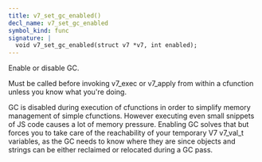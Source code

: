 ```yaml
---
title: v7_set_gc_enabled()
decl_name: v7_set_gc_enabled
symbol_kind: func
signature: |
  void v7_set_gc_enabled(struct v7 *v7, int enabled);
---
```


Enable or disable GC.

Must be called before invoking v7_exec or v7_apply
from within a cfunction unless you know what you're doing.

GC is disabled during execution of cfunctions in order to simplify
memory management of simple cfunctions.
However executing even small snippets of JS code causes a lot of memory
pressure. Enabling GC solves that but forces you to take care of the
reachability of your temporary V7 v7_val_t variables, as the GC needs
to know where they are since objects and strings can be either reclaimed
or relocated during a GC pass. 

